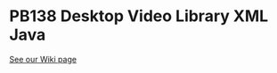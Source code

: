 # PB138 Desktop Video Library XML Java
[See our Wiki page](https://github.com/mechno14/PB138-project/wiki)
